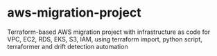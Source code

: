 # aws-migration-project
Terraform-based AWS migration project with infrastructure as code for VPC, EC2, RDS, EKS, S3, IAM, using terraform import, python script, terraformer and drift detection automation
